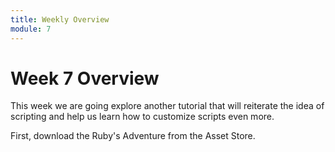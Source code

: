 ```yaml
---
title: Weekly Overview
module: 7
---
```


# Week 7 Overview <br />

This week we are going explore another tutorial that will reiterate the idea of scripting and help us learn how to customize scripts even more.

First, download the Ruby's Adventure from the Asset Store.